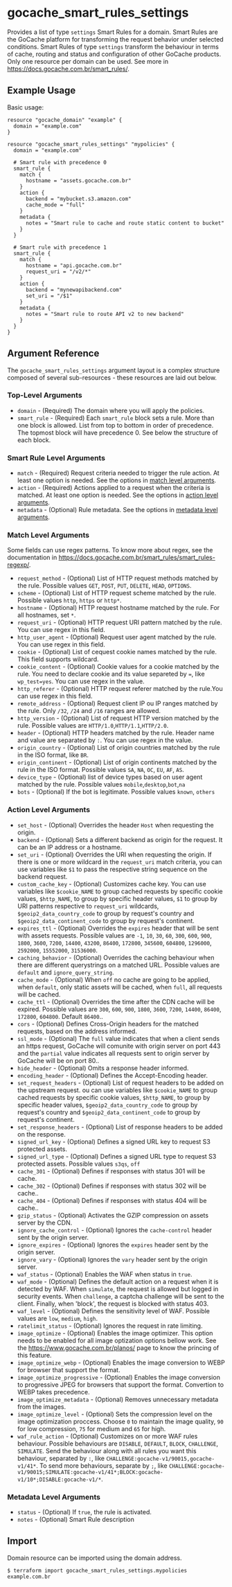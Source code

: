 # gocache_smart_rules_settings

Provides a list of type `settings` Smart Rules for a domain. Smart Rules are the GoCache platform for transforming the request behavior under selected conditions. Smart Rules of type `settings` transform the behaviour in terms of cache, routing and status and configuration of other GoCache products. Only one resource per domain can be used. See more in https://docs.gocache.com.br/smart_rules/.

## Example Usage

Basic usage:

```hcl
resource "gocache_domain" "example" {
  domain = "example.com"
}

resource "gocache_smart_rules_settings" "mypolicies" {
  domain = "example.com"

  # Smart rule with precedence 0
  smart_rule {
    match {
      hostname = "assets.gocache.com.br"
    }
    action {
      backend = "mybucket.s3.amazon.com"
      cache_mode = "full"
    }
    metadata {
      notes = "Smart rule to cache and route static content to bucket"
    }
  }

  # Smart rule with precedence 1
  smart_rule {
    match {
      hostname = "api.gocache.com.br"
      request_uri = "/v2/*"
    }
    action {
      backend = "mynewapibackend.com"
      set_uri = "/$1"
    }
    metadata {
      notes = "Smart rule to route API v2 to new backend"
    }
  }
}
```

## Argument Reference

The `gocache_smart_rules_settings` argument layout is a complex structure composed of several sub-resources - these resources are laid out below.

### Top-Level Arguments

* `domain` - (Required) The domain where you will apply the policies.
* `smart_rule` - (Required) Each `smart_rule` block sets a rule. More than one block is allowed. List from top to bottom in order of precedence. The topmost block will have precedence 0. See below the structure of each block.

### Smart Rule Level Arguments

* `match` - (Required) Request criteria needed to trigger the rule action. At least one option is needed. See the options in [match level arguments](match-level-arguments).
* `action` - (Required) Actions applied to a request when the criteria is matched. At least one option is needed. See the options in [action level arguments](action-level-arguments).
* `metadata` - (Optional) Rule metadata. See the options in [metadata level arguments](metadata-level-arguments).

### Match Level Arguments

Some fields can use regex patterns. To know more about regex, see the documentation in https://docs.gocache.com.br/smart_rules/smart_rules-regexp/.

* `request_method` - (Optional) List of HTTP request methods matched by the rule. Possible values `GET`, `POST`, `PUT`, `DELETE`, `HEAD`, `OPTIONS`.
* `scheme` - (Optional) List of HTTP request scheme matched by the rule. Possible values `http`, `https` or `http*`.
* `hostname` - (Optional) HTTP request hostname matched by the rule. For all hostnames, set `*`.
* `request_uri` - (Optional) HTTP request URI pattern matched by the rule. You can use regex in this field.
* `http_user_agent` - (Optional) Request user agent matched by the rule. You can use regex in this field.
* `cookie` - (Optional) List of cequest cookie names matched by the rule. This field supports wildcard.
* `cookie_content` - (Optional) Cookie values for a cookie matched by the rule. You need to declare cookie and its value separeted by `=`, like `wp_test=yes`. You can use regex in the value.
* `http_referer` - (Optional) HTTP request referer matched by the rule.You can use regex in this field.
* `remote_address` - (Optional) Request client IP ou IP ranges matched by the rule. Only `/32`, `/24` and `/16` ranges are allowed.
* `http_version` - (Optional) List of request HTTP version matched by the rule. Possible values are `HTTP/1.0`,`HTTP/1.1`,`HTTP/2.0`.
* `header` - (Optional) HTTP headers matched by the rule. Header name and value are separated by `:`. You can use regex in the value.
* `origin_country` - (Optional) List of origin countries matched by the rule in the ISO format, like `BR`.
* `origin_continent` - (Optional) List of origin continents matched by the rule in the ISO format. Possible values `SA`, `NA`, `OC`, `EU`, `AF`, `AS`.
* `device_type` - (Optional) list of device types based on user agent matched by the rule. Possible values `mobile`,`desktop`,`bot`,`na`
* `bots` - (Optional) If the bot is legitimate. Possible values `known`, `others`

### Action Level Arguments

* `set_host` - (Optional) Overrides the header `Host` when requesting the origin.
* `backend` - (Optional) Sets a different backend as origin for the request. It can be an IP address or a hostname.
* `set_uri` - (Optional) Overrides the URI when requesting the origin. If there is one or more wildcard in the `request_uri` match criteria, you can use variables like `$1` to pass the respective string sequence on the backend request.
* `custom_cache_key` - (Optional) Customizes cache key. You can use variables like `$cookie_NAME` to group cached requests by specific cookie values, `$http_NAME`, to group by specific header values, `$1` to group by URI patterns respective to `request_uri` wildcards, `$geoip2_data_country_code` to group by request's country and `$geoip2_data_continent_code` to group by request's continent.
* `expires_ttl` - (Optional) Overrides the `expires` header that will be sent with assets requests. Possible values are `-1`, `10`, `30`, `60`, `300`, `600`, `900`, `1800`, `3600`, `7200`, `14400`, `43200`, `86400`, `172800`, `345600`, `604800`, `1296000`, `2592000`, `15552000`, `31536000`.
* `caching_behavior` - (Optional) Overrides the caching behaviour when there are different querystrings on a matched URL. Possible values are `default` and `ignore_query_string`.
* `cache_mode` - (Optional) When `off` no cache are going to be applied, when `default`, only static assets will be cached, when `full`, all requests will be cached.
* `cache_ttl` - (Optional) Overrides the time after the CDN cache will be expired. Possible values are `300`, `600`, `900`, `1800`, `3600`, `7200`, `14400`, `86400`, `172800`, `604800`. Default `86400`..
* `cors` - (Optional) Defines Cross-Origin headers for the matched requests, based on the address informed.
* `ssl_mode` - (Optional) The `full` value indicates that when a client sends an https request, GoCache will comunite with origin server on port 443 and the `partial` value indicates all requests sent to origin server by GoCache will be on port 80..
* `hide_header` - (Optional) Omits a response header informed.
* `encoding_header` - (Optional) Defines the Accept-Encoding header.
* `set_request_headers` - (Optional) List of request headers to be added on the upstream request. ou can use variables like `$cookie_NAME` to group cached requests by specific cookie values, `$http_NAME`, to group by specific header values, `$geoip2_data_country_code` to group by request's country and `$geoip2_data_continent_code` to group by request's continent.
* `set_response_headers` - (Optional) List of response headers to be added on the response.
* `signed_url_key` - (Optional) Defines a signed URL key to request S3 protected assets.
* `signed_url_type` - (Optional) Defines a signed URL type to request S3 protected assets. Possible values `s3qs`, `off`
* `cache_301` - (Optional) Defines if responses with status 301 will be cache.
* `cache_302` - (Optional) Defines if responses with status 302 will be cache..
* `cache_404` - (Optional) Defines if responses with status 404 will be cache..
* `gzip_status` - (Optional) Activates the GZIP compression on assets server by the CDN.
* `ignore_cache_control` - (Optional) Ignores the `cache-control` header sent by the origin server.
* `ignore_expires` - (Optional) Ignores the `expires` header sent by the origin server.
* `ignore_vary` - (Optional) Ignores the `vary` header sent by the origin server.
* `waf_status` - (Optional) Enables the WAF when status in `true`.
* `waf_mode` - (Optional) Defines the default action on a request when it is detected by WAF. When `simulate`, the request is allowed but logged in security events. When `challenge`, a captcha challenge will be sent to the client. Finally, when 'block', the request is blocked with status 403.
* `waf_level` - (Optional) Defines the sensitivity level of WAF. Possible values are `low`, `medium`, `high`.
* `ratelimit_status` - (Optional) Ignores the request in rate limiting.
* `image_optimize` - (Optional) Enables the image optimizer. This option needs to be enabled for all image optization options bellow work. See the https://www.gocache.com.br/planos/ page to know the princing of this feature.
* `image_optimize_webp` - (Optional) Enables the image conversion to WEBP for browser that support the format.
* `image_optimize_progressive` - (Optional) Enables the image conversion to progressive JPEG for browsers that support the format. Convertion to WEBP takes precedence.
* `image_optimize_metadata` - (Optional) Removes unnecessary metadata from the images.
* `image_optimize_level` - (Optional) Sets the compression level on the image optimization proccess. Choose `0` to maintain the image quality, `90` for low compression, `75` for medium and `65` for high.
* `waf_rule_action` - (Optional) Customizes on or more WAF rules behaviour. Possible behaviours are `DISABLE`, `DEFAULT`, `BLOCK`, `CHALLENGE`, `SIMULATE`. Send the behaviour along with all rules you want this behaviour, separated by `:`, like `CHALLENGE:gocache-v1/90015,gocache-v1/41*`. To send more behaviours, separate by `;`, like `CHALLENGE:gocache-v1/90015;SIMULATE:gocache-v1/41*;BLOCK:gocache-v1/10*;DISABLE:gocache-v1/*`.

### Metadata Level Arguments

* `status` - (Optional) If `true`, the rule is activated.
* `notes` - (Optional) Smart Rule description

## Import

Domain resource can be imported using the domain address.

```
$ terraform import gocache_smart_rules_settings.mypolicies example.com.br
```